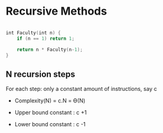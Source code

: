 # Recursive Methods

```swift

int Faculty(int n) {
	if (n == 1) return 1;

	return n * Faculty(n-1);
}

```

## N recursion steps

For each step:
only a constant amount of instructions, say c

*   Complexity(N) = c.N = ϴ(N)

*   Upper bound constant : c +1

*   Lower bound constant : c -1
